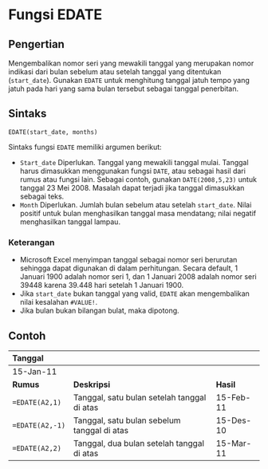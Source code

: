 # Fungsi EDATE

## Pengertian

Mengembalikan nomor seri yang mewakili tanggal yang merupakan nomor indikasi dari bulan sebelum atau setelah tanggal yang ditentukan \(`start_date`\). Gunakan `EDATE` untuk menghitung tanggal jatuh tempo yang jatuh pada hari yang sama bulan tersebut sebagai tanggal penerbitan.

## Sintaks

```text
EDATE(start_date, months)
```

Sintaks fungsi `EDATE` memiliki argumen berikut:

* `Start_date`    Diperlukan. Tanggal yang mewakili tanggal mulai. Tanggal harus dimasukkan menggunakan fungsi `DATE`, atau sebagai hasil dari rumus atau fungsi lain. Sebagai contoh, gunakan `DATE(2008,5,23)` untuk tanggal 23 Mei 2008. Masalah dapat terjadi jika tanggal dimasukkan sebagai teks.
* `Month`    Diperlukan. Jumlah bulan sebelum atau setelah `start_date`. Nilai positif untuk bulan menghasilkan tanggal masa mendatang; nilai negatif menghasilkan tanggal lampau.

### Keterangan

* Microsoft Excel menyimpan tanggal sebagai nomor seri berurutan sehingga dapat digunakan di dalam perhitungan. Secara default, 1 Januari 1900 adalah nomor seri 1, dan 1 Januari 2008 adalah nomor seri 39448 karena 39.448 hari setelah 1 Januari 1900.
* Jika `start_date` bukan tanggal yang valid, `EDATE` akan mengembalikan nilai kesalahan `#VALUE!`.
* Jika bulan bukan bilangan bulat, maka dipotong.

## Contoh

| **Tanggal** |  |  |
| :--- | :--- | :--- |
| 15-Jan-11 |  |  |
| **Rumus** | **Deskripsi** | **Hasil** |
| `=EDATE(A2,1)` | Tanggal, satu bulan setelah tanggal di atas | 15-Feb-11 |
| `=EDATE(A2,-1)` | Tanggal, satu bulan sebelum tanggal di atas | 15-Des-10 |
| `=EDATE(A2,2)` | Tanggal, dua bulan setelah tanggal di atas | 15-Mar-11 |

